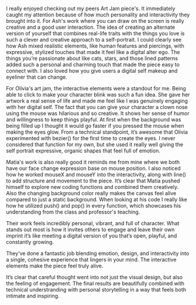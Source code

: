 I really enjoyed checking out my peers Art Jam piece's. It immediately caught my attention because of how much personality and interactivity they brought into it. 
For Ash's work where you can draw on the screen is really creative and a good user interaction.
The idea of creating an alternate version of yourself that combines real-life traits with the things you love is such a clever and creative approach to a self-portrait. I could clearly see how Ash mixed realistic elements, like human features and piercings, with expressive, stylized touches that made it feel like a digital alter ego. 
The things you’re passionate about like cats, stars, and those lined patterns added such a personal and charming touch that made the piece easy to connect with. I also loved how you give users a digital self makeup and eyeliner that can change. 

For Olivia's art jam, the interactive elements were a standout for me. Being able to click to make your character blink was such a fun idea. She gave her artwork a real sense of life and made me feel like I was genuinely engaging with her digital self. The fact that you can give your character a clown nose using the mouse was hilarious and so creative. It shows her sense of humor and willingness to keep things playful. At first when the background was being filled up I thought it would go faster if you pressed the mouse when making the eyes glow. 
From a technical standpoint, it’s awesome that Olivia experimented with bezier() for the first time to create the eyes. I never considered that function for my own, but she used it really well giving the self portrait expressive, organic shapes that feel full of emotion.

Matia's work is also really good it reminds me from mine where we both have our face change expression base on mouse position.
I also noticed how he worked mouseX and mouseY into the interactivity, along with line() to add structure and movement to the piece. It’s clear that Matia pushed himself to explore new coding functions and combined them creatively.
Also the changing background color really makes the canvas feel alive compared to just a static background. When looking at his code I really like how he utilized push() and pop() in every function, which showcases his understanding from the class and professor's teaching.

Their work feels incredibly personal, vibrant, and full of character. What stands out most is how it invites others to engage and leave their own imprint it’s like meeting a digital version of you that’s open, playful, and constantly growing.

They’ve done a fantastic job blending emotion, design, and interactivity into a single, cohesive experience that lingers in your mind. The interactive elements make the piece feel truly alive.

It’s clear that careful thought went into not just the visual design, but also the feeling of engagement. The final results are beautifully combined with technical understranding with personal storytelling in a way that feels both intimate and inspiring.